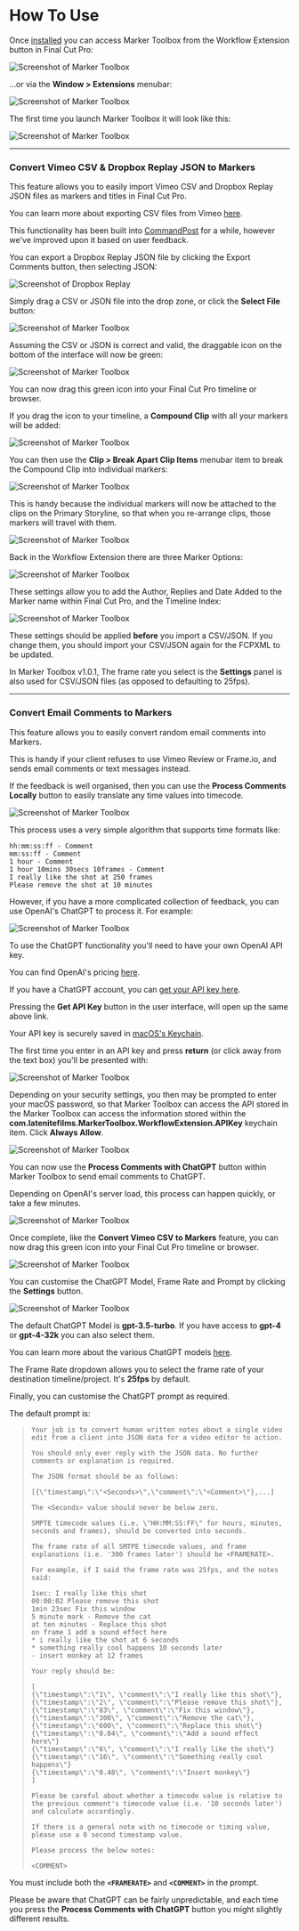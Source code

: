 # How To Use

Once [installed](https://markertoolbox.io/installation/) you can access Marker Toolbox from the Workflow Extension button in Final Cut Pro:

![_Screenshot of Marker Toolbox_](static/workflow-extension-button.png)

...or via the **Window > Extensions** menubar:

![_Screenshot of Marker Toolbox_](static/workflow-extension-menu.png)

The first time you launch Marker Toolbox it will look like this:

![_Screenshot of Marker Toolbox_](static/fresh-install.png)

---

### Convert Vimeo CSV & Dropbox Replay JSON to Markers

This feature allows you to easily import Vimeo CSV and Dropbox Replay JSON files as markers and titles in Final Cut Pro.

You can learn more about exporting CSV files from Vimeo [here](https://vimeo.zendesk.com/hc/en-us/articles/224818367-Video-review-page-).

This functionality has been built into [CommandPost](https://commandpost.io) for a while, however we've improved upon it based on user feedback.

You can export a Dropbox Replay JSON file by clicking the Export Comments button, then selecting JSON:

![_Screenshot of Dropbox Replay_](static/dropbox-replay.png)


Simply drag a CSV or JSON file into the drop zone, or click the **Select File** button:

![_Screenshot of Marker Toolbox_](static/vimeo-csv.png)

Assuming the CSV or JSON is correct and valid, the draggable icon on the bottom of the interface will now be green:

![_Screenshot of Marker Toolbox_](static/drag.png)

You can now drag this green icon into your Final Cut Pro timeline or browser.

If you drag the icon to your timeline, a **Compound Clip** with all your markers will be added:

![_Screenshot of Marker Toolbox_](static/timeline.png)

You can then use the **Clip > Break Apart Clip Items** menubar item to break the Compound Clip into individual markers:

![_Screenshot of Marker Toolbox_](static/break-apart-clip-items.png)

This is handy because the individual markers will now be attached to the clips on the Primary Storyline, so that when you re-arrange clips, those markers will travel with them.

![_Screenshot of Marker Toolbox_](static/timeline-break-apart.png)

Back in the Workflow Extension there are three Marker Options:

![_Screenshot of Marker Toolbox_](static/marker-options.png)

These settings allow you to add the Author, Replies and Date Added to the Marker name within Final Cut Pro, and the Timeline Index:

![_Screenshot of Marker Toolbox_](static/marker-options-ticked.png)

These settings should be applied **before** you import a CSV/JSON. If you change them, you should import your CSV/JSON again for the FCPXML to be updated.

In Marker Toolbox v1.0.1, The frame rate you select is the **Settings** panel is also used for CSV/JSON files (as opposed to defaulting to 25fps).

---

### Convert Email Comments to Markers

This feature allows you to easily convert random email comments into Markers.

This is handy if your client refuses to use Vimeo Review or Frame.io, and sends email comments or text messages instead.

If the feedback is well organised, then you can use the **Process Comments Locally** button to easily translate any time values into timecode.

![_Screenshot of Marker Toolbox_](static/process-comments-locally.png)

This process uses a very simple algorithm that supports time formats like:

```
hh:mm:ss:ff - Comment
mm:ss:ff - Comment
1 hour - Comment
1 hour 10mins 30secs 10frames - Comment
I really like the shot at 250 frames
Please remove the shot at 10 minutes
```

However, if you have a more complicated collection of feedback, you can use OpenAI's ChatGPT to process it. For example:

![_Screenshot of Marker Toolbox_](static/email-comments.png)

To use the ChatGPT functionality you'll need to have your own OpenAI API key.

You can find OpenAI's pricing [here](https://openai.com/pricing).

If you have a ChatGPT account, you can [get your API key here](https://platform.openai.com/account/api-keys).

Pressing the **Get API Key** button in the user interface, will open up the same above link.

Your API key is securely saved in [macOS's Keychain](https://support.apple.com/en-au/guide/keychain-access/kyca1083/mac).

The first time you enter in an API key and press **return** (or click away from the text box) you'll be presented with:

![_Screenshot of Marker Toolbox_](static/keychain-permission.png)

Depending on your security settings, you then may be prompted to enter your macOS password, so that Marker Toolbox can access the API stored in the Marker Toolbox can access the information stored within the **com.latenitefilms.MarkerToolbox.WorkflowExtension.APIKey** keychain item. Click **Always Allow**.

![_Screenshot of Marker Toolbox_](static/keychain-access.png)

You can now use the **Process Comments with ChatGPT** button within Marker Toolbox to send email comments to ChatGPT.

Depending on OpenAI's server load, this process can happen quickly, or take a few minutes.

![_Screenshot of Marker Toolbox_](static/waiting.png)

Once complete, like the **Convert Vimeo CSV to Markers** feature, you can now drag this green icon into your Final Cut Pro timeline or browser.

![_Screenshot of Marker Toolbox_](static/drag.png)

You can customise the ChatGPT Model, Frame Rate and Prompt by clicking the **Settings** button.

![_Screenshot of Marker Toolbox_](static/settings.png)

The default ChatGPT Model is **gpt-3.5-turbo**. If you have access to **gpt-4** or **gpt-4-32k** you can also select them.

You can learn more about the various ChatGPT models [here](https://platform.openai.com/docs/models).

The Frame Rate dropdown allows you to select the frame rate of your destination timeline/project. It's **25fps** by default.

Finally, you can customise the ChatGPT prompt as required.

The default prompt is:

> ```
> Your job is to convert human written notes about a single video edit from a client into JSON data for a video editor to action.
>
> You should only ever reply with the JSON data. No further comments or explanation is required.
>
> The JSON format should be as follows:
>
> [{\"timestamp\":\"<Seconds>\",\"comment\":\"<Comment>\"},...]
>
> The <Seconds> value should never be below zero.
>
> SMPTE timecode values (i.e. \"HH:MM:SS:FF\" for hours, minutes, seconds and frames), should be converted into seconds.
>
> The frame rate of all SMTPE timecode values, and frame explanations (i.e. '300 frames later') should be <FRAMERATE>.
>
> For example, if I said the frame rate was 25fps, and the notes said:
>
> 1sec: I really like this shot
> 00:00:02 Please remove this shot
> 1min 23sec Fix this window
> 5 minute mark - Remove the cat
> at ten minutes - Replace this shot
> on frame 1 add a sound effect here
> * i really like the shot at 6 seconds
> * something really cool happens 10 seconds later
> - insert monkey at 12 frames
>
> Your reply should be:
>
> [
> {\"timestamp\":\"1\", \"comment\":\"I really like this shot\"},
> {\"timestamp\":\"2\", \"comment\":\"Please remove this shot\"},
> {\"timestamp\":\"83\", \"comment\":\"Fix this window\"},
> {\"timestamp\":\"300\", \"comment\":\"Remove the cat\"},
> {\"timestamp\":\"600\", \"comment\":\"Replace this shot\"}
> {\"timestamp\":\"0.04\", \"comment\":\"Add a sound effect here\"}
> {\"timestamp\":\"6\", \"comment\":\"I really like the shot\"}
> {\"timestamp\":\"16\", \"comment\":\"Something really cool happens\"}
> {\"timestamp\":\"0.48\", \"comment\":\"Insert monkey\"}
> ]
>
> Please be careful about whether a timecode value is relative to the previous comment's timecode value (i.e. '10 seconds later') and calculate accordingly.
>
> If there is a general note with no timecode or timing value, please use a 0 second timestamp value.
>
> Please process the below notes:
>
> <COMMENT>
> ```

You must include both the **`<FRAMERATE>`** and **`<COMMENT>`** in the prompt.

Please be aware that ChatGPT can be fairly unpredictable, and each time you press the **Process Comments with ChatGPT** button you might slightly different results.